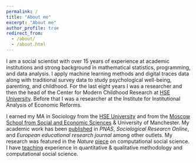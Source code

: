 ```yaml
---
permalink: /
title: "About me"
excerpt: "About me"
author_profile: true
redirect_from: 
  - /about/
  - /about.html
---
```


I am a social scientist with over 15 years of experience at academic institutions and strong background in mathematical statistics, programming, and data analysis. I apply machine learning methods and digital traces data along with traditional survey data to study psychological well-being, parenting, and childhood. For the last eight years I was a researcher and then the head of the Center for Modern Childhood Research at 
[HSE University](https://hse.ru/en). Before that I was a researcher at the Institute for Institutional Analysis of Economic Reforms.

I earned my MA in Sociology from the
[HSE University](https://hse.ru/en) and from the [Moscow School from Social and Economic Sciences](https://www.msses.ru/en/) & University of Manchester.
My academic work has been [published](publications) in
*PNAS*, *Sociological Researcn Online*, and
*European educational research journal* 
among other outlets. My research was featured in the *Nature* [piece](https://www.nature.com/articles/d41586-020-01747-1) on computational social science. I have [teaching](teaching) experience
in quantitative & qualitative methodology and computational social science.

